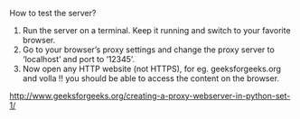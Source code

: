 How to test the server?
1. Run the server on a terminal. Keep it running and switch to your favorite browser.
2. Go to your browser’s proxy settings and change the proxy server to ‘localhost’ and port to ‘12345’.
3. Now open any HTTP website (not HTTPS), for eg. geeksforgeeks.org and volla !! you should be able to access the content on the browser.

http://www.geeksforgeeks.org/creating-a-proxy-webserver-in-python-set-1/